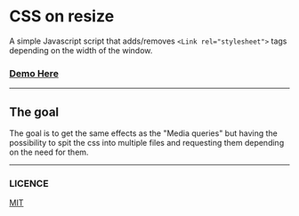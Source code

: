 # CSS on resize

A simple Javascript script that adds/removes `<Link rel="stylesheet">` tags depending on the width of the window.

### [Demo Here](https://ofsen.github.io/css-onresize/)

---

## The goal

The goal is to get the same effects as the "Media queries" but having the possibility to spit the css into multiple files and requesting them depending on the need for them.

---

### LICENCE
[MIT](https://github.com/Ofsen/css-onresize/blob/main/LICENSE)
